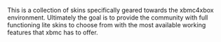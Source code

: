 This is a collection of skins specifically geared towards the xbmc4xbox environment.  Ultimately the goal is to provide the community with full functioning lite skins to choose from with the most available working features that xbmc has to offer.